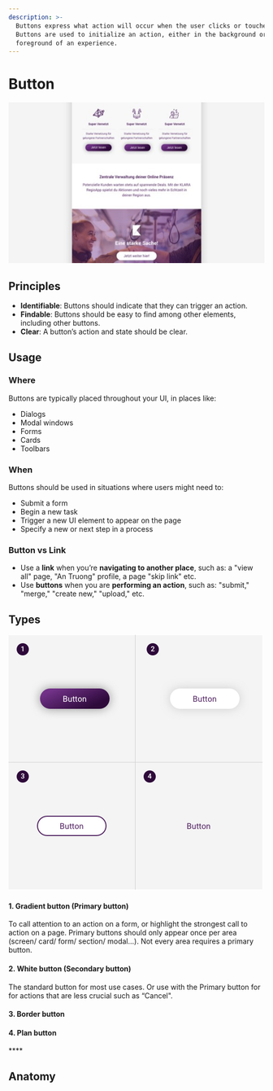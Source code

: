 ```yaml
---
description: >-
  Buttons express what action will occur when the user clicks or touches it.
  Buttons are used to initialize an action, either in the background or
  foreground of an experience.
---
```


# Button

![](../.gitbook/assets/example_button.jpg)

## Principles

* **Identifiable**:  Buttons should indicate that they can trigger an action.
* **Findable**:  Buttons should be easy to find among other elements, including other buttons.
* **Clear**:  A button’s action and state should be clear.

## Usage

### Where

Buttons are typically placed throughout your UI, in places like:

* Dialogs
* Modal windows
* Forms
* Cards
* Toolbars

### When

Buttons should be used in situations where users might need to:

* Submit a form
* Begin a new task
* Trigger a new UI element to appear on the page
* Specify a new or next step in a process

### Button vs Link

* Use a **link** when you’re **navigating to another place**, such as: a "view all" page, "An Truong" profile, a page "skip link" etc.
* Use **buttons** when you are **performing an action**, such as: "submit," "merge," "create new," "upload," etc.

## Types

![](../.gitbook/assets/group.jpg)

#### **1. Gradient button** \(Primary button\)

To call attention to an action on a form, or highlight the strongest call to action on a page. Primary buttons should only appear once per area \(screen/ card/ form/ section/ modal...\). Not every area requires a primary button.

#### **2. White button** \(Secondary button\)

The standard button for most use cases. Or use with the Primary button for for actions that are less crucial such as “Cancel".

#### **3. Border button**



#### **4. Plan button**

\*\*\*\*

## Anatomy



